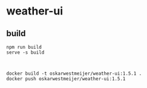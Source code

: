 # weather-ui

## build

```
npm run build
serve -s build



docker build -t oskarwestmeijer/weather-ui:1.5.1 .
docker push oskarwestmeijer/weather-ui:1.5.1
```